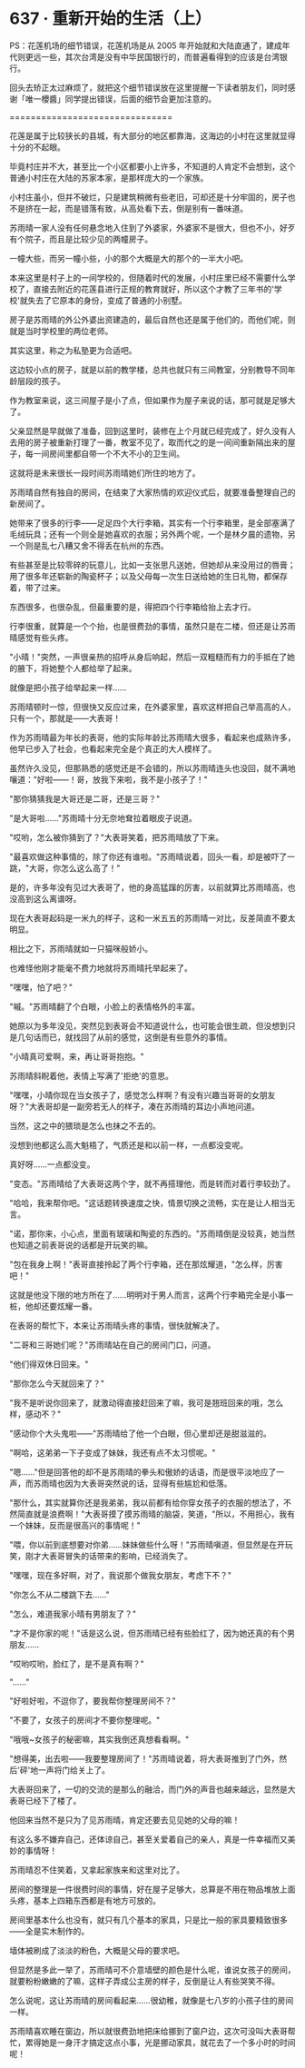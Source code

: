 <link rel="stylesheet" href="../styles/text.css" />
<h1>637 · 重新开始的生活（上）</h1>

PS：花莲机场的细节错误，花莲机场是从 2005 年开始就和大陆直通了，建成年代则更远一些，其次台湾是没有中华民国银行的，而普遍看得到的应该是台湾银行。

回头去矫正太过麻烦了，就把这个细节错误放在这里提醒一下读者朋友们，同时感谢「唯一櫻醬」同学提出错误，后面的细节会更加注意的。

===============================

花莲是属于比较狭长的县城，有大部分的地区都靠海，这海边的小村在这里就显得十分的不起眼。

毕竟村庄并不大，甚至比一个小区都要小上许多，不知道的人肯定不会想到，这个普通小村庄在大陆的苏家本家，是那样庞大的一个家族。

小村庄虽小，但并不破烂，只是建筑稍微有些老旧，可却还是十分牢固的，房子也不是挤在一起，而是错落有致，从高处看下去，倒是别有一番味道。

苏雨晴一家人没有任何悬念地入住到了外婆家，外婆家不是很大，但也不小，好歹有个院子，而且是比较少见的两幢房子。

一幢大些，而另一幢小些，小的那个大概是大的那个的一半大小吧。

本来这里是村子上的一间学校的，但随着时代的发展，小村庄里已经不需要什么学校了，直接去附近的花莲县进行正规的教育就好，所以这个才教了三年书的'学校'就失去了它原本的身份，变成了普通的小别墅。

房子是苏雨晴的外公外婆出资建造的，最后自然也还是属于他们的，而他们呢，则就是当时学校里的两位老师。

其实这里，称之为私塾更为合适吧。

这边较小点的房子，就是以前的教学楼，总共也就只有三间教室，分别教导不同年龄层段的孩子。

作为教室来说，这三间屋子是小了点，但如果作为屋子来说的话，那可就是足够大了。

父亲显然是早就做了准备，回到这里时，装修在上个月就已经完成了，好久没有人去用的房子被重新打理了一番，教室不见了，取而代之的是一间间重新隔出来的屋子，每一间房间里都自带一个不大不小的卫生间。

这就将是未来很长一段时间苏雨晴她们所住的地方了。

苏雨晴自然有独自的房间，在结束了大家热情的欢迎仪式后，就要准备整理自己的新房间了。

她带来了很多的行李——足足四个大行李箱，其实有一个行李箱里，是全部塞满了毛绒玩具；还有一个则全是她喜欢的衣服；另外两个呢，一个是林夕晨的遗物，另一个则是乱七八糟又舍不得丢在杭州的东西。

有些甚至是比较零碎的玩意儿，比如一支张思凡送她，但她却从来没用过的唇膏；用了很多年还崭新的陶瓷杯子；以及父母每一次生日送给她的生日礼物，都保存着，带了过来。

东西很多，也很杂乱，但最重要的是，得把四个行李箱给抬上去才行。

行李很重，就算是一个个抬，也是很费劲的事情，虽然只是在二楼，但还是让苏雨晴感觉有些头疼。

"小晴！"突然，一声很亲热的招呼从身后响起，然后一双粗糙而有力的手抵在了她的腋下，将她整个人都给举了起来。

就像是把小孩子给举起来一样……

苏雨晴顿时一惊，但很快又反应过来，在外婆家里，喜欢这样把自己举高高的人，只有一个，那就是——大表哥！

作为苏雨晴最为年长的表哥，他的实际年龄比苏雨晴大很多，看起来也成熟许多，他早已步入了社会，也看起来完全是个真正的大人模样了。

虽然许久没见，但那熟悉的感觉还是不会错的，所以苏雨晴连头也没回，就不满地嚷道："好啦——！哥，放我下来啦，我不是小孩子了！"

"那你猜猜我是大哥还是二哥，还是三哥？"

"是大哥啦……"苏雨晴十分无奈地耷拉着眼皮子说道。

"哎哟，怎么被你猜到了？"大表哥笑着，把苏雨晴放了下来。

"最喜欢做这种事情的，除了你还有谁啦。"苏雨晴说着，回头一看，却是被吓了一跳，"大哥，你怎么这么高了！"

是的，许多年没有见过大表哥了，他的身高猛蹿的厉害，以前就算比苏雨晴高，也没高到这么离谱呀。

现在大表哥起码是一米九的样子，这和一米五五的苏雨晴一对比，反差简直不要太明显。

相比之下，苏雨晴就如一只猫咪般娇小。

也难怪他刚才能毫不费力地就将苏雨晴托举起来了。

"嘿嘿，怕了吧？"

"嘁。"苏雨晴翻了个白眼，小脸上的表情格外的丰富。

她原以为多年没见，突然见到表哥会不知道说什么，也可能会很生疏，但没想到只是几句话而已，就找回了从前的感觉，这倒是有些意外的事情。

"小晴真可爱啊，来，再让哥哥抱抱。"

苏雨晴斜睨着他，表情上写满了'拒绝'的意思。

"嘿嘿，小晴你现在当女孩子了，感觉怎么样啊？有没有兴趣当哥哥的女朋友呀？"大表哥却是一副旁若无人的样子，凑在苏雨晴的耳边小声地问道。

当然，这之中的猥琐是怎么也抹之不去的。

没想到他都这么高大魁梧了，气质还是和以前一样，一点都没变呢。

真好呀……一点都没变。

"变态。"苏雨晴给了大表哥这两个字，就不再搭理他，而是转而对着行李较劲了。

"哈哈，我来帮你吧。"这话题转换速度之快，情景切换之流畅，实在是让人相当无言。

"诺，那你来，小心点，里面有玻璃和陶瓷的东西的。"苏雨晴倒是没较真，她当然也知道之前表哥说的话都是开玩笑的嘛。

"包在我身上啊！"表哥直接拎起了两个行李箱，还在那炫耀道，"怎么样，厉害吧！"

这就是他没下限的地方所在了……明明对于男人而言，这两个行李箱完全是小事一桩，他却还要炫耀一番。

在表哥的帮忙下，本来让苏雨晴头疼的事情，很快就解决了。

"二哥和三哥她们呢？"苏雨晴站在自己的房间门口，问道。

"他们得双休日回来。"

"那你怎么今天就回来了？"

"我不是听说你回来了，就激动得直接赶回来了嘛，我可是翘班回来的哦，怎么样，感动不？"

"感动你个大头鬼啦——"苏雨晴给了他一个白眼，但心里却还是甜滋滋的。

"啊哈，这弟弟一下子变成了妹妹，我还有点不太习惯呢。"

"嗯……"但是回答他的却不是苏雨晴的拳头和傲娇的话语，而是很平淡地应了一声，而苏雨晴也因为大表哥突然说的话，显得有些尴尬和低落。

"那什么，其实就算你还是我弟弟，我以前都有给你穿女孩子的衣服的想法了，不然简直就是浪费啊！"大表哥摸了摸苏雨晴的脑袋，笑道，"所以，不用担心，我有一个妹妹，反而是很高兴的事情呢！"

"喂，你以前到底想要对你弟……妹妹做些什么呀！"苏雨晴嗔道，但显然是在开玩笑，刚才大表哥冒失的话带来的影响，已经消失了。

"嘿嘿，现在多好啊，对了，我说那个做我女朋友，考虑下不？"

"你怎么不从二楼跳下去……"

"怎么，难道我家小晴有男朋友了？"

"才不是你家的呢！"话是这么说，但苏雨晴已经有些脸红了，因为她还真的有个男朋友……

"哎哟哎哟，脸红了，是不是真有啊？"

"……"

"好啦好啦，不逗你了，要我帮你整理房间不？"

"不要了，女孩子的房间才不要你整理呢。"

"哦哦\~女孩子的秘密嘛，其实我倒还真想看看啊。"

"想得美，出去啦——我要整理房间了！"苏雨晴说着，将大表哥推到了门外，然后'砰'地一声将门给关上了。

大表哥回来了，一切的交流的是那么的融洽，而门外的声音也越来越远，显然是大表哥已经下了楼了。

他回来当然不是只为了见苏雨晴，肯定还要去见见她的父母的嘛！

有这么多不嫌弃自己，还体谅自己，甚至关爱着自己的亲人，真是一件幸福而又美妙的事情呀！

苏雨晴忍不住笑着，又拿起家族来和这里对比了。

房间的整理是一件很费时间的事情，好在屋子足够大，总算是不用在物品堆放上面头疼，基本上四箱东西都是有地方可放的。

房间里基本什么也没有，就只有几个基本的家具，只是比一般的家具要精致很多——全是实木制作的。

墙体被刷成了淡淡的粉色，大概是父母的要求吧。

但显然是多此一举了，苏雨晴可不介意墙壁的颜色是什么呢，谁说女孩子的房间，就要粉粉嫩嫩的了嘛，这样子弄成公主房的样子，反倒是让人有些哭笑不得。

怎么说呢，这让苏雨晴的房间看起来……很幼稚，就像是七八岁的小孩子住的房间一样。

苏雨晴喜欢睡在窗边，所以就很费劲地把床给挪到了窗户边，这次可没叫大表哥帮忙，累得她是一身汗才搞定这点小事，光是挪动家具，就花去了一个多小时的时间呢！
